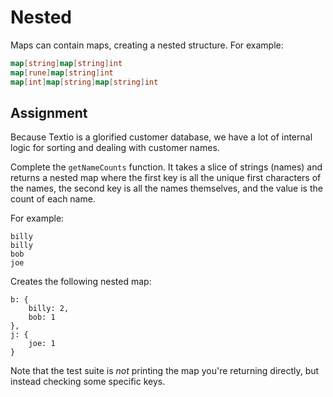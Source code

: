 # Nested

Maps can contain maps, creating a nested structure. For example:

```go
map[string]map[string]int
map[rune]map[string]int
map[int]map[string]map[string]int
```

## Assignment

Because Textio is a glorified customer database, we have a lot of internal logic for sorting and dealing with customer names.

Complete the `getNameCounts` function. It takes a slice of strings (names) and returns a nested map where the first key is all the unique first characters of the names, the second key is all the names themselves, and the value is the count of each name.

For example:

```
billy
billy
bob
joe
```

Creates the following nested map:

```
b: {
    billy: 2,
    bob: 1
},
j: {
    joe: 1
}
```

Note that the test suite is *not* printing the map you're returning directly, but instead checking some specific keys.
